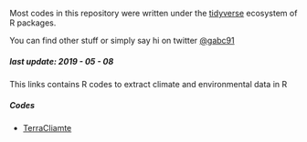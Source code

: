 Most codes in this repository were written under the [tidyverse](https://www.tidyverse.org/) ecosystem of R packages.

You can find other stuff or simply say hi on twitter [@gabc91](https://twitter.com/Gabc91)

##### last update: 2019 - 05 - 08
This links contains R codes to extract climate and environmental data in R

##### Codes
- [TerraCliamte](https://gcarrascoe.github.io/lshtm_phid/TerraClim/TerraClim.html)

